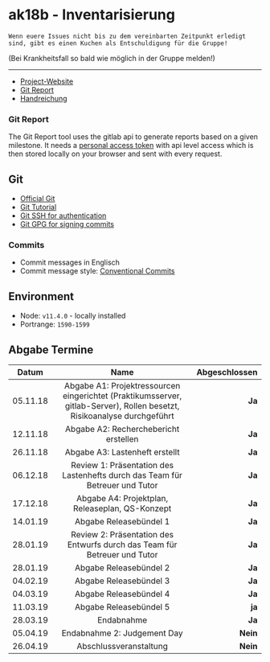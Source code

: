# ak18b - Inventarisierung

` Wenn euere Issues nicht bis zu dem vereinbarten Zeitpunkt erledigt sind, gibt es einen Kuchen als Entschuldigung für die Gruppe! `

(Bei Krankheitsfall so bald wie möglich in der Gruppe melden!)

---

- [Project-Website](http://pcai042.informatik.uni-leipzig.de/~ak18b/jekyll/)
- [Git Report](http://pcai042.informatik.uni-leipzig.de/~ak18b/git-report/)
- [Handreichung](http://pcai042.informatik.uni-leipzig.de/swp/SWP-18/handreichung.pdf)

### Git Report

The Git Report tool uses the gitlab api to generate reports based on
a given milestone. It needs a
[personal access token](https://git.informatik.uni-leipzig.de/profile/personal_access_tokens)
with api level access which is then stored locally on your browser and
sent with every request.

## Git

- [Official Git](https://git-scm.com/)
- [Git Tutorial](https://white-gecko.github.io/GitTutorial/)
- [Git SSH for authentication](https://gitlab.com/help/ssh/README)
- [Git GPG for signing commits](https://gitlab.com/help/user/project/repository/gpg_signed_commits/index.md)

### Commits

- Commit messages in Englisch
- Commit message style: [Conventional Commits](https://www.conventionalcommits.org/en/v1.0.0-beta.2/)

## Environment

- Node: `v11.4.0` - locally installed
- Portrange: `1590-1599`

## Abgabe Termine

| Datum      |                                                          Name                                                           | Abgeschlossen |
| ---------- | :---------------------------------------------------------------------------------------------------------------------: | ------------: |
| 05.11.18   | Abgabe A1: Projektressourcen eingerichtet (Praktikumsserver, gitlab-Server), Rollen besetzt, Risikoanalyse durchgeführt |        **Ja** |
| 12.11.18   |                                          Abgabe A2: Recherchebericht erstellen                                          |        **Ja** |
| 26.11.18   |                                             Abgabe A3: Lastenheft erstellt                                              |        **Ja** |
| 06.12.18   |             Review 1: Präsentation des Lastenhefts durch das Team für Betreuer und Tutor                                |        **Ja** |
| 17.12.18   |                                     Abgabe A4: Projektplan, Releaseplan, QS-Konzept                                     |        **Ja** |
| 14.01.19   |                                                 Abgabe Releasebündel 1                                                  |        **Ja** |
| 28.01.19   |                        Review 2: Präsentation des Entwurfs durch das Team für Betreuer und Tutor                        |        **Ja** |
| 28.01.19   |                                                Abgabe Releasebündel 2                                                   |        **Ja** |
| 04.02.19   |                                                Abgabe Releasebündel 3                                                   |        **Ja** |
| 04.03.19   |                                                Abgabe Releasebündel 4                                                   |        **Ja** |
| 11.03.19   |                                                Abgabe Releasebündel 5                                                   |        **ja** |
| 28.03.19   |                                                    Endabnahme                                                           |        **Ja** |
| 05.04.19   |                                              Endabnahme 2:  Judgement Day                                               |      **Nein** |
| 26.04.19   |                                                Abschlussveranstaltung                                                   |      **Nein** |
